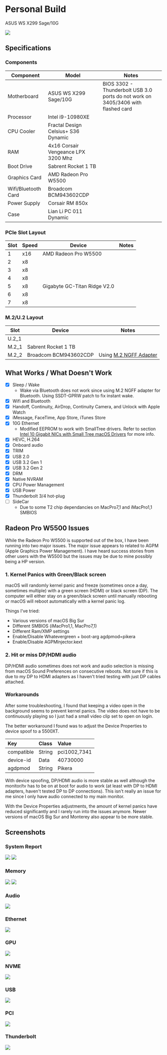 # Personal Build
ASUS WS X299 Sage/10G

![](/Personal%20Build/Images/WSX299Sage10G.png)

## Specifications
### Components

| Component        | Model                                | Notes |
| ---------------- | ---------------------------------------|-------------------|
| Motherboard | ASUS WS X299 Sage/10G | BIOS 3302 - Thunderbolt USB 3.0 ports do not work on 3405/3406 with flashed card |
| Processor | Intel i9-10980XE | |
| CPU Cooler | Fractal Design Celsius+ S36 Dynamic | |
| RAM | 4x16 Corsair Vengeance LPX 3200 Mhz | |
| Boot Drive | Sabrent Rocket 1 TB | |
| Graphics Card | AMD Radeon Pro W5500 | |
| Wifi/Bluetooth Card | Broadcom BCM943602CDP |  |
| Power Supply | Corsair RM 850x | |
| Case | Lian Li PC 011 Dynamic | |

### PCIe Slot Layout
| Slot | Speed | Device | Notes |
| ----- | ----- | ---------------------------------------|-------------------|
| 1 | x16 | AMD Radeon Pro W5500 | |
| 2 | x8 | | |
| 3 | x8 | | |
| 4 | x8 | | |
| 5 | x8 | Gigabyte GC-Titan Ridge V2.0 | |
| 6 | x8 | | |
| 7 | x8 |  | |

### M.2/U.2 Layout
| Slot | Device | Notes |
| ----- | ---------------------------------------|-------------------|
| U.2_1 | | |
| M.2_1 | Sabrent Rocket 1 TB | |
| M.2_2 | Broadcom BCM943602CDP | Using [M.2 NGFF Adapter](https://www.amazon.com/gp/product/B07R3XVD54/ref=ppx_yo_dt_b_asin_title_o01_s00?ie=UTF8&psc=1) |

## What Works / What Doesn't Work
- [x] Sleep / Wake
    * Wake via Bluetooth does not work since using M.2 NGFF adapter for Bluetooth.  Using SSDT-GPRW patch to fix instant wake.
- [x] Wifi and Bluetooth
- [x] Handoff, Continuity, AirDrop, Continuity Camera, and Unlock with Apple Watch
- [x] iMessage, FaceTime, App Store, iTunes Store
- [x] 10G Ethernet
    * Modified EEPROM to work with SmallTree drivers. Refer to section [Intel 10 Gigabit NICs with Small Tree macOS Drivers](https://github.com/shinoki7/ASUS-X299-Hackintosh#intel-10-gigabit-nics-with-small-tree-macos-drivers) for more info.
- [x] HEVC, H.264
- [x] Onboard audio
- [x] TRIM
- [x] USB 2.0
- [x] USB 3.2 Gen 1
- [x] USB 3.2 Gen 2
- [x] DRM
- [x] Native NVRAM
- [x] CPU Power Management
- [x] USB Power
- [x] Thunderbolt 3/4 hot-plug
- [ ] SideCar
    * Due to some T2 chip dependancies on MacPro7,1 and iMacPro1,1 SMBIOS

## Radeon Pro W5500 Issues
While the Radeon Pro W5500 is supported out of the box, I have been running into two major issues.  The major issue appears to related to AGPM (Apple Graphics Power Management).  I have heard success stories from other users with the W5500 but the issues may be due to mine possibly being a HP version.

### 1. Kernel Panics with Green/Black screen
macOS will randomly kernel panic and freeze (sometimes once a day, sometimes multiple) with a green screen (HDMI) or black screen (DP).  The computer will either stay on a green/black screen until manually rebooting or macOS will reboot automatically with a kernel panic log.

Things I've tried:
* Various versions of macOS Big Sur
* Different SMBIOS (iMacPro1,1, MacPro7,1)
* Different Ram/XMP settings
* Enable/Disable Whatevergreen + boot-arg agdpmod=pikera
* Enable/Disable AGPMInjector.kext

### 2. Hit or miss DP/HDMI audio
DP/HDMI audio sometimes does not work and audio selection is missing from macOS Sound Preferences on consecutive reboots.  Not sure if this is due to my DP to HDMI adapters as I haven't tried testing with just DP cables attached.

### Workarounds
After some troubleshooting, I found that keeping a video open in the background seems to prevent kernel panics.  The video does not have to be continuously playing so I just had a small video clip set to open on login.

The better workaround I found was to adjust the Device Properties to device spoof to a 5500XT.

| Key | Class | Value |
| :--- | :--- | :--- |
| compatible | String | pci1002,7341 |
| device-id | Data | 40730000 |
| agdpmod | String | Pikera |

With device spoofing, DP/HDMI audio is more stable as well although the monitor/tv has to be on at boot for audio to work (at least with DP to HDMI adapters, haven't tested DP to DP connections).  This isn't really an issue for me since I only have audio connected to my main monitor.

With the Device Properties adjustments, the amount of kernel panics have reduced significantly and I rarely run into the issues anymore.  Newer versions of macOS Big Sur and Monterey also appear to be more stable.

## Screenshots
### System Report
![](/Personal%20Build/Images/aboutthismac.png)
![](/Personal%20Build/Images/overview.png)
### Memory
![](/Personal%20Build/Images/memory1.png)
![](/Personal%20Build/Images/memory2.png)
### Audio
![](/Personal%20Build/Images/audio.png)
### Ethernet
![](/Personal%20Build/Images/ethernet.png)
### GPU
![](/Personal%20Build/Images/graphics.png)
### NVME
![](/Personal%20Build/Images/nvme.png)
### USB
![](/Personal%20Build/Images/usb.png)
### PCI
![](/Personal%20Build/Images/pci.png)
### Thunderbolt
![](/Personal%20Build/Images/tbbus.png)
